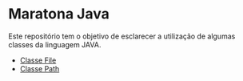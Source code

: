 # Maratona Java
Este repositório tem o objetivo de esclarecer a utilização de algumas classes da linguagem JAVA. 

- [Classe File](src/vio)
- [Classe Path](src/wnio)
